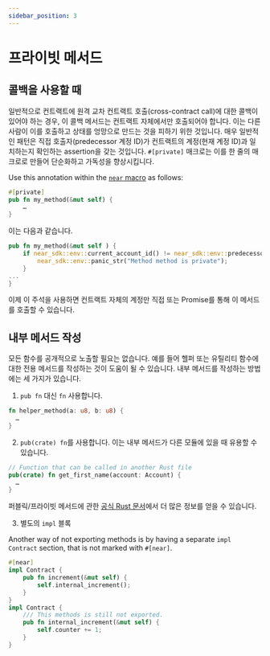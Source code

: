 ```yaml
---
sidebar_position: 3
---
```


# 프라이빗 메서드

## 콜백을 사용할 때

일반적으로 컨트랙트에 원격 교차 컨트랙트 호출(cross-contract call)에 대한 콜백이 있어야 하는 경우, 이 콜백 메서드는 컨트랙트 자체에서만 호출되어야 합니다. 이는 다른 사람이 이를 호출하고 상태를 엉망으로 만드는 것을 피하기 위한 것입니다. 매우 일반적인 패턴은 직접 호출자(predecessor 계정 ID)가 컨트랙트의 계정(현재 계정 ID)과 일치하는지 확인하는 assertion을 갖는 것입니다. `#[private]` 매크로는 이를 한 줄의 매크로로 만들어 단순화하고 가독성을 향상시킵니다.

Use this annotation within the [`near` macro](../contract-structure/near-bindgen.md) as follows:

```rust
#[private]
pub fn my_method(&mut self) {
    …
}
```

이는 다음과 같습니다.

```rust
pub fn my_method(&mut self ) {
    if near_sdk::env::current_account_id() != near_sdk::env::predecessor_account_id() {
        near_sdk::env::panic_str("Method method is private");
    }
...
}
```

이제 이 주석을 사용하면 컨트랙트 자체의 계정만 직접 또는 Promise를 통해 이 메서드를 호출할 수 있습니다.

## 내부 메서드 작성

모든 함수를 공개적으로 노출할 필요는 없습니다. 예를 들어 헬퍼 또는 유틸리티 함수에 대한 전용 메서드를 작성하는 것이 도움이 될 수 있습니다. 내부 메서드를 작성하는 방법에는 세 가지가 있습니다.

1. `pub fn` 대신 `fn` 사용합니다.

  ```rust
  fn helper_method(a: u8, b: u8) {
    …
  }
  ```

2. `pub(crate) fn`를 사용합니다. 이는 내부 메서드가 다른 모듈에 있을 때 유용할 수 있습니다.

  ```rust
  // Function that can be called in another Rust file
  pub(crate) fn get_first_name(account: Account) {
    …
  }
  ```

  퍼블릭/프라이빗 메서드에 관한 [공식 Rust 문서](https://doc.rust-lang.org/reference/visibility-and-privacy.html)에서 더 많은 정보를 얻을 수 있습니다.

3. 별도의 `impl` 블록

  Another way of not exporting methods is by having a separate `impl Contract` section, that is not marked with `#[near]`.

  ```rust
  #[near]
  impl Contract {
      pub fn increment(&mut self) {
          self.internal_increment();
      }
  }
  impl Contract {
      /// This methods is still not exported.
      pub fn internal_increment(&mut self) {
          self.counter += 1;
      }
  }
  ```
